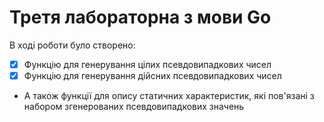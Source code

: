 # Третя лабораторна з мови Go
В ході роботи було створено:
- [x] Функцію для генерування цілих псевдовипадкових чисел
- [x] Функцію для генерування дійсних псевдовипадкових чисел
* А також функції для опису статичних характеристик, які пов'язані з набором згенерованих псевдовипадкових значень
